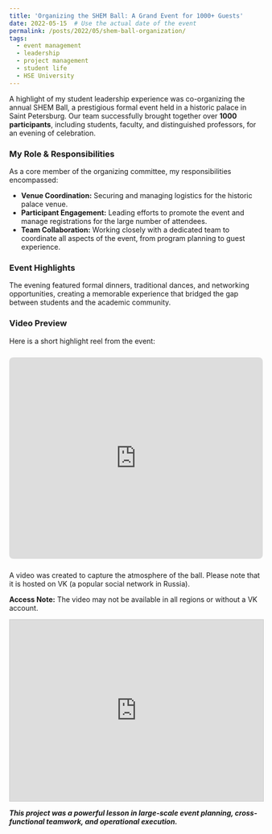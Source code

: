 ```yaml
---
title: 'Organizing the SHEM Ball: A Grand Event for 1000+ Guests'
date: 2022-05-15  # Use the actual date of the event
permalink: /posts/2022/05/shem-ball-organization/
tags:
  - event management
  - leadership
  - project management
  - student life
  - HSE University
---
```


A highlight of my student leadership experience was co-organizing the annual SHEM Ball, a prestigious formal event held in a historic palace in Saint Petersburg. Our team successfully brought together over **1000 participants**, including students, faculty, and distinguished professors, for an evening of celebration.

### My Role & Responsibilities

As a core member of the organizing committee, my responsibilities encompassed:
*   **Venue Coordination:** Securing and managing logistics for the historic palace venue.
*   **Participant Engagement:** Leading efforts to promote the event and manage registrations for the large number of attendees.
*   **Team Collaboration:** Working closely with a dedicated team to coordinate all aspects of the event, from program planning to guest experience.

### Event Highlights

The evening featured formal dinners, traditional dances, and networking opportunities, creating a memorable experience that bridged the gap between students and the academic community.

### Video Preview

Here is a short highlight reel from the event:

<iframe width="100%" height="400" src="https://www.youtube.com/embed/JaIdjI-tJX4" title="YouTube video player" frameborder="0" allow="accelerometer; autoplay; clipboard-write; encrypted-media; gyroscope; picture-in-picture" allowfullscreen style="max-width: 600px; display: block; margin: 1.5rem auto; border-radius: 8px;"></iframe>

A video was created to capture the atmosphere of the ball. Please note that it is hosted on VK (a popular social network in Russia).

**Access Note:** The video may not be available in all regions or without a VK account.
<iframe src="https://vk.com/video_ext.php?oid=-146558873&id=456239031&hd=2" width="100%" height="360" frameborder="0" allowfullscreen style="border: 1px solid #ccc;"></iframe>

***This project was a powerful lesson in large-scale event planning, cross-functional teamwork, and operational execution.***